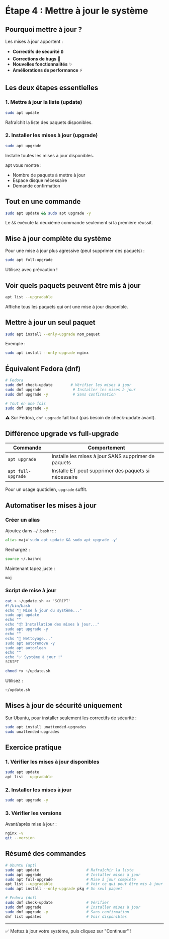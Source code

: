 # Étape 4 : Mettre à jour le système

## Pourquoi mettre à jour ?

Les mises à jour apportent :
- **Correctifs de sécurité** 🔒
- **Corrections de bugs** 🐛
- **Nouvelles fonctionnalités** ✨
- **Améliorations de performance** ⚡

## Les deux étapes essentielles

### 1. Mettre à jour la liste (update)

```bash
sudo apt update
```

Rafraîchit la liste des paquets disponibles.

### 2. Installer les mises à jour (upgrade)

```bash
sudo apt upgrade
```

Installe toutes les mises à jour disponibles.

apt vous montre :
- Nombre de paquets à mettre à jour
- Espace disque nécessaire
- Demande confirmation

## Tout en une commande

```bash
sudo apt update && sudo apt upgrade -y
```

Le `&&` exécute la deuxième commande seulement si la première réussit.

## Mise à jour complète du système

Pour une mise à jour plus agressive (peut supprimer des paquets) :

```bash
sudo apt full-upgrade
```

Utilisez avec précaution !

## Voir quels paquets peuvent être mis à jour

```bash
apt list --upgradable
```

Affiche tous les paquets qui ont une mise à jour disponible.

## Mettre à jour un seul paquet

```bash
sudo apt install --only-upgrade nom_paquet
```

Exemple :

```bash
sudo apt install --only-upgrade nginx
```

## Équivalent Fedora (dnf)

```bash
# Fedora
sudo dnf check-update        # Vérifier les mises à jour
sudo dnf upgrade              # Installer les mises à jour
sudo dnf upgrade -y           # Sans confirmation

# Tout en une fois
sudo dnf upgrade -y
```

⚠️ Sur Fedora, `dnf upgrade` fait tout (pas besoin de check-update avant).

## Différence upgrade vs full-upgrade

| Commande | Comportement |
|----------|--------------|
| `apt upgrade` | Installe les mises à jour SANS supprimer de paquets |
| `apt full-upgrade` | Installe ET peut supprimer des paquets si nécessaire |

Pour un usage quotidien, `upgrade` suffit.

## Automatiser les mises à jour

### Créer un alias

Ajoutez dans `~/.bashrc` :

```bash
alias maj='sudo apt update && sudo apt upgrade -y'
```

Rechargez :

```bash
source ~/.bashrc
```

Maintenant tapez juste :

```bash
maj
```

### Script de mise à jour

```bash
cat > ~/update.sh << 'SCRIPT'
#!/bin/bash
echo "🔄 Mise à jour du système..."
sudo apt update
echo ""
echo "📦 Installation des mises à jour..."
sudo apt upgrade -y
echo ""
echo "🧹 Nettoyage..."
sudo apt autoremove -y
sudo apt autoclean
echo ""
echo "✅ Système à jour !"
SCRIPT

chmod +x ~/update.sh
```

Utilisez :

```bash
~/update.sh
```

## Mises à jour de sécurité uniquement

Sur Ubuntu, pour installer seulement les correctifs de sécurité :

```bash
sudo apt install unattended-upgrades
sudo unattended-upgrades
```

## Exercice pratique

### 1. Vérifier les mises à jour disponibles

```bash
sudo apt update
apt list --upgradable
```

### 2. Installer les mises à jour

```bash
sudo apt upgrade -y
```

### 3. Vérifier les versions

Avant/après mise à jour :

```bash
nginx -v
git --version
```

## Résumé des commandes

```bash
# Ubuntu (apt)
sudo apt update                     # Rafraîchir la liste
sudo apt upgrade                    # Installer mises à jour
sudo apt full-upgrade               # Mise à jour complète
apt list --upgradable               # Voir ce qui peut être mis à jour
sudo apt install --only-upgrade pkg # Un seul paquet

# Fedora (dnf)
sudo dnf check-update               # Vérifier
sudo dnf upgrade                    # Installer mises à jour
sudo dnf upgrade -y                 # Sans confirmation
dnf list updates                    # Voir disponibles
```

---

✅ Mettez à jour votre système, puis cliquez sur "Continuer" !
